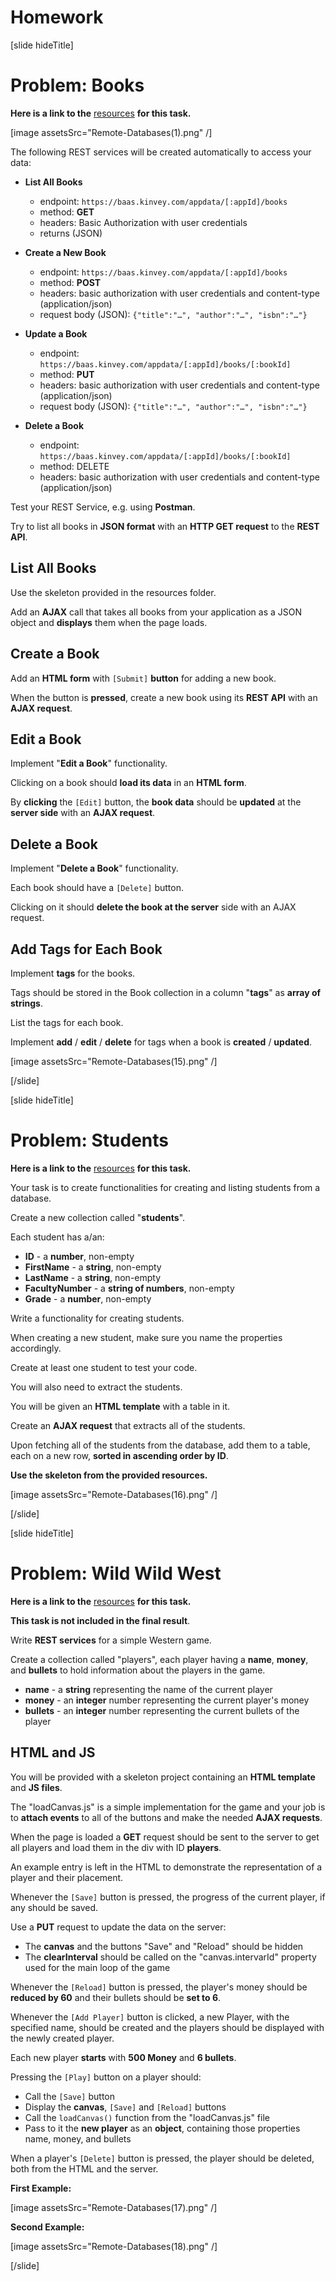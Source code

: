# Homework

[slide hideTitle]

# Problem: Books

**Here is a link to the** [resources](https://videos.softuni.org/resources/javascript/javascript-applications/JS-Applications-Remote-Databases-Homework-BOOKS.zip) **for this task.**

[image assetsSrc="Remote-Databases(1).png" /]

The following REST services will be created automatically to access your data:

- **List All Books**
   - endpoint: `https://baas.kinvey.com/appdata/[:appId]/books`
   - method: **GET**
   - headers: Basic Authorization with user credentials
   - returns (JSON)

- **Create a New Book**
   - endpoint: `https://baas.kinvey.com/appdata/[:appId]/books`
   - method: **POST**
   - headers: basic authorization with user credentials and content-type (application\/json)
   - request body (JSON): `{"title":"…", "author":"…", "isbn":"…"}`

- **Update a Book**
   - endpoint: `https://baas.kinvey.com/appdata/[:appId]/books/[:bookId]`
   - method: **PUT**
   - headers: basic authorization with user credentials and content-type (application/json)
   - request body (JSON): `{"title":"…", "author":"…", "isbn":"…"}`

- **Delete a Book**
   - endpoint: `https://baas.kinvey.com/appdata/[:appId]/books/[:bookId]`
   - method: DELETE
   - headers: basic authorization with user credentials and content-type (application/json)

Test your REST Service, e.g. using **Postman**. 

Try to list all books in **JSON format** with an **HTTP GET request** to the **REST API**.

## List All Books

Use the skeleton provided in the resources folder. 

Add an **AJAX** call that takes all books from your application as a JSON object and **displays** them when the page loads.

## Create a Book

Add an **HTML form** with `[Submit]` **button** for adding a new book. 

When the button is **pressed**, create a new book using its **REST API** with an **AJAX request**.

## Edit a Book

Implement "**Edit a Book**" functionality. 

Clicking on a book should **load its data** in an **HTML form**. 

By **clicking** the `[Edit]` button, the **book data** should be **updated** at the **server side** with an **AJAX request**.

## Delete a Book

Implement "**Delete a Book**" functionality. 

Each book should have a `[Delete]` button. 

Clicking on it should **delete the book at the server** side with an AJAX request.

## Add Tags for Each Book

Implement **tags** for the books. 

Tags should be stored in the Book collection in a column "**tags**" as **array of strings**. 

List the tags for each book. 

Implement **add** \/ **edit** \/ **delete** for tags when a book is **created** \/ **updated**.

[image assetsSrc="Remote-Databases(15).png" /]

[/slide]

[slide hideTitle]

# Problem: Students

**Here is a link to the** [resources](https://videos.softuni.org/resources/javascript/javascript-applications/JS-Applications-Remote-Databases-Homework-STUDENTS.zip) **for this task.**

Your task is to create functionalities for creating and listing students from a database.

Create a new collection called "**students**".

Each student has a/an:

- **ID** - a **number**, non-empty
- **FirstName** - a **string**, non-empty
- **LastName** - a **string**, non-empty
- **FacultyNumber** - a **string of numbers**, non-empty
- **Grade** - a **number**, non-empty

Write a functionality for creating students.

When creating a new student, make sure you name the properties accordingly.

Create at least one student to test your code.

You will also need to extract the students.

You will be given an **HTML template** with a table in it.

Create an **AJAX request** that extracts all of the students.

Upon fetching all of the students from the database, add them to a table, each on a new row, **sorted in ascending order by ID**.

**Use the skeleton from the provided resources.**

[image assetsSrc="Remote-Databases(16).png" /]

[/slide]

[slide hideTitle]

# Problem: Wild Wild West

**Here is a link to the** [resources](https://videos.softuni.org/resources/javascript/javascript-applications/JS-Applications-Remote-Databases-Homework-WILD-WILD-WEST.zip) **for this task.**

**This task is not included in the final result**.

Write **REST services** for a simple Western game.

Create a collection called "players", each player having a **name**, **money**, and **bullets** to hold information about the players in the game.

- **name** - a **string** representing the name of the current player
- **money** - an **integer** number representing the current player's money
- **bullets** - an **integer** number representing the current bullets of the player

## HTML and JS

You will be provided with a skeleton project containing an **HTML template** and **JS files**.

The "loadCanvas.js" is a simple implementation for the game and your job is to **attach events** to all of the buttons and make the needed **AJAX requests**.

When the page is loaded a **GET** request should be sent to the server to get all players and load them in the div with ID **players**.

An example entry is left in the HTML to demonstrate the representation of a player and their placement.

Whenever the `[Save]` button is pressed, the progress of the current player, if any should be saved.

Use a **PUT** request to update the data on the server:

- The **canvas** and the buttons "Save" and "Reload" should be hidden
- The **clearInterval** should be called on the "canvas.intervarId" property used for the main loop of the game

Whenever the `[Reload]` button is pressed, the player's money should be **reduced by 60** and their bullets should be **set to 6**.

Whenever the `[Add Player]` button is clicked, a new Player, with the specified name, should be created and the players should be displayed with the newly created player.

Each new player **starts** with **500 Money** and **6 bullets**.

Pressing the `[Play]` button on a player should:

- Call the `[Save]` button
- Display the **canvas**, `[Save]` and `[Reload]` buttons
- Call the `loadCanvas()` function from the "loadCanvas.js" file
- Pass to it the **new player** as an **object**, containing those properties name, money, and bullets

When a player's `[Delete]` button is pressed, the player should be deleted, both from the HTML and the server.

**First Example:**

[image assetsSrc="Remote-Databases(17).png" /]

**Second Example:**

[image assetsSrc="Remote-Databases(18).png" /]

[/slide]
